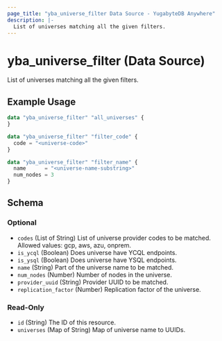 ```yaml
---
page_title: "yba_universe_filter Data Source - YugabyteDB Anywhere"
description: |-
  List of universes matching all the given filters.
---
```


# yba_universe_filter (Data Source)

List of universes matching all the given filters.

## Example Usage

```terraform
data "yba_universe_filter" "all_universes" {
}

data "yba_universe_filter" "filter_code" {
  code = "<universe-code>"
}

data "yba_universe_filter" "filter_name" {
  name      = "<universe-name-substring>"
  num_nodes = 3
}
```

<!-- schema generated by tfplugindocs -->
## Schema

### Optional

- `codes` (List of String) List of universe provider codes to be matched. Allowed values: gcp, aws, azu, onprem.
- `is_ycql` (Boolean) Does universe have YCQL endpoints.
- `is_ysql` (Boolean) Does universe have YSQL endpoints.
- `name` (String) Part of the universe name to be matched.
- `num_nodes` (Number) Number of nodes in the universe.
- `provider_uuid` (String) Provider UUID to be matched.
- `replication_factor` (Number) Replication factor of the universe.

### Read-Only

- `id` (String) The ID of this resource.
- `universes` (Map of String) Map of universe name to UUIDs.
